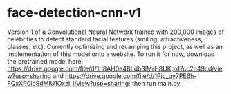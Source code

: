# face-detection-cnn-v1
Version 1 of a Convolutional Neural Network trained with 200,000 images of celebrities to detect standard facial features (smiling, attractiveness, glasses, etc). Currently optimizing and revamping this project, as well as an implementation of this model onto a website. To run it for now, download the pretrained model here: https://drive.google.com/file/d/1rl8AH0e4BLdb3lMrH8UKpxI7cc2n49cd/view?usp=sharing and https://drive.google.com/file/d/1Pjc_qy7PE6h-FQxXR0loSdMiU1Oxzi_l/view?usp=sharing; then run main.py. 
